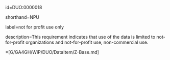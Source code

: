 id=DUO:0000018

shorthand=NPU

label=not for profit use only

description=This requirement indicates that use of the data is limited to not-for-profit organizations and not-for-profit use, non-commercial use.

=[G/GA4GH/WiP/DUO/DataItem/Z-Base.md]
